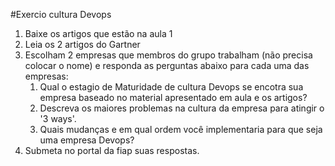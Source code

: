 #Exercio cultura Devops

1. Baixe os artigos que estão na aula 1
2. Leia os 2 artigos do Gartner
3. Escolham 2 empresas que membros do grupo trabalham (não precisa colocar o nome) e responda as perguntas abaixo para cada uma das empresas:
   1. Qual o estagio de Maturidade de cultura Devops se encotra sua empresa baseado no material apresentado em aula e os artigos?
   2. Descreva os maiores problemas na cultura da empresa para atingir o '3 ways'.
   3. Quais mudanças e em qual ordem você implementaria para que seja uma empresa Devops?
4. Submeta no portal da fiap suas respostas.